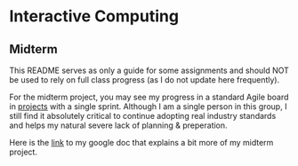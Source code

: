 # Interactive Computing

## Midterm
This README serves as only a guide for some assignments and should NOT be used to rely on full class progress (as I do not update here frequently).

For the midterm project, you may see my progress in a standard Agile board in [projects](https://github.com/Partisi/interactive-computing/projects/1) with a single sprint. Although I am a single person in this group, I still find it absolutely critical to continue adopting real industry standards and helps my natural severe lack of planning & preperation.

Here is the [link](https://docs.google.com/document/d/1sCar45dJ8L1Wv3nfpyRrZqVT_WLu2yMLQf1OhBMhiVQ/edit) to my google doc that explains a bit more of my midterm project.
